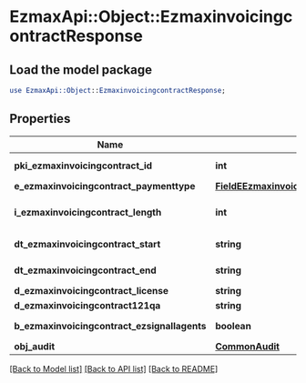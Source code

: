 # EzmaxApi::Object::EzmaxinvoicingcontractResponse

## Load the model package
```perl
use EzmaxApi::Object::EzmaxinvoicingcontractResponse;
```

## Properties
Name | Type | Description | Notes
------------ | ------------- | ------------- | -------------
**pki_ezmaxinvoicingcontract_id** | **int** | The unique ID of the Ezmaxinvoicingcontract | 
**e_ezmaxinvoicingcontract_paymenttype** | [**FieldEEzmaxinvoicingcontractPaymenttype**](FieldEEzmaxinvoicingcontractPaymenttype.md) |  | 
**i_ezmaxinvoicingcontract_length** | **int** | The length in years of the Ezmaxinvoicingcontract | 
**dt_ezmaxinvoicingcontract_start** | **string** | The start date of the Ezmaxinvoicingcontract | 
**dt_ezmaxinvoicingcontract_end** | **string** | The end date of the Ezmaxinvoicingcontract | 
**d_ezmaxinvoicingcontract_license** | **string** | The price of the license | 
**d_ezmaxinvoicingcontract121qa** | **string** | The price for 121QA | 
**b_ezmaxinvoicingcontract_ezsignallagents** | **boolean** | Whether eZsign is for all agents | 
**obj_audit** | [**CommonAudit**](CommonAudit.md) |  | 

[[Back to Model list]](../README.md#documentation-for-models) [[Back to API list]](../README.md#documentation-for-api-endpoints) [[Back to README]](../README.md)


